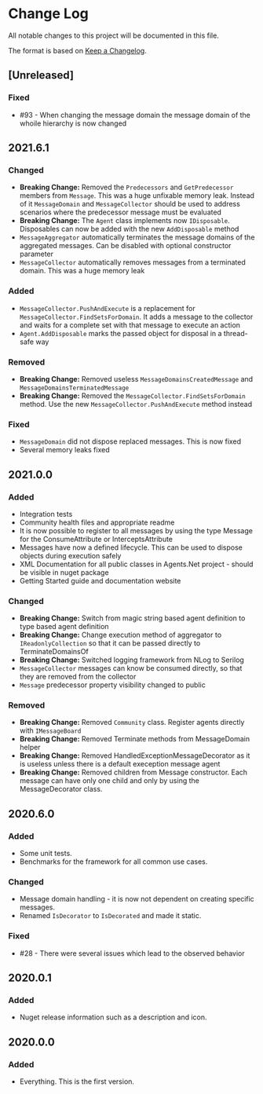 # Change Log
All notable changes to this project will be documented in this file.

The format is based on [Keep a Changelog](http://keepachangelog.com/).

<!--
*** ## <Version>
*** ### Added
*** ### Changed
*** ### Removed
*** ### Fixed
-->

## [Unreleased]
### Fixed
- #93 - When changing the message domain the message domain of the whoile hierarchy is now changed

## 2021.6.1
### Changed
- **Breaking Change:** Removed the `Predecessors` and `GetPredecessor` members from `Message`. This was a huge unfixable memory leak. Instead of it `MessageDomain` and `MessageCollector` should be used to address scenarios where the predecessor message must be evaluated
- **Breaking Change:** The `Agent` class implements now `IDisposable`. Disposables can now be added with the new `AddDisposable` method
- `MessageAggregator` automatically terminates the message domains of the aggregated messages. Can be disabled with optional constructor parameter
- `MessageCollector` automatically removes messages from a terminated domain. This was a huge memory leak

### Added
- `MessageCollector.PushAndExecute` is a replacement for `MessageCollector.FindSetsForDomain`. It adds a message to the collector and waits for a complete set with that message to execute an action
- `Agent.AddDisposable` marks the passed object for disposal in a thread-safe way

### Removed
- **Breaking Change:** Removed useless `MessageDomainsCreatedMessage` and `MessageDomainsTerminatedMessage`
- **Breaking Change:** Removed the `MessageCollector.FindSetsForDomain` method. Use the new `MessageCollector.PushAndExecute` method instead

### Fixed
- `MessageDomain` did not dispose replaced messages. This is now fixed
- Several memory leaks fixed

## 2021.0.0
### Added
- Integration tests
- Community health files and appropriate readme
- It is now possible to register to all messages by using the type Message for the ConsumeAttribute or InterceptsAttribute
- Messages have now a defined lifecycle. This can be used to dispose objects during execution safely
- XML Documentation for all public classes in Agents.Net project - should be visible in nuget package
- Getting Started guide and documentation website

### Changed
- **Breaking Change:** Switch from magic string based agent definition to type based agent definition
- **Breaking Change:** Change execution method of aggregator to `IReadonlyCollection` so that it can be passed directly to TerminateDomainsOf
- **Breaking Change:** Switched logging framework from NLog to Serilog
- `MessageCollector` messages can know be consumed directly, so that they are removed from the collector
- `Message` predecessor property visibility changed to public

### Removed
- **Breaking Change:** Removed `Community` class. Register agents directly with `IMessageBoard`
- **Breaking Change:** Removed Terminate methods from MessageDomain helper
- **Breaking Change:** Removed HandledExceptionMessageDecorator as it is useless unless there is a default exeception message agent
- **Breaking Change:** Removed children from Message constructor. Each message can have only one child and only by using the MessageDecorator class.

## 2020.6.0
### Added
- Some unit tests.
- Benchmarks for the framework for all common use cases.

### Changed
- Message domain handling - it is now not dependent on creating specific messages.
- Renamed `IsDecorator` to `IsDecorated` and made it static.

### Fixed
- #28 - There were several issues which lead to the observed behavior

## 2020.0.1
### Added
- Nuget release information such as a description and icon.

## 2020.0.0
### Added
- Everything. This is the first version.